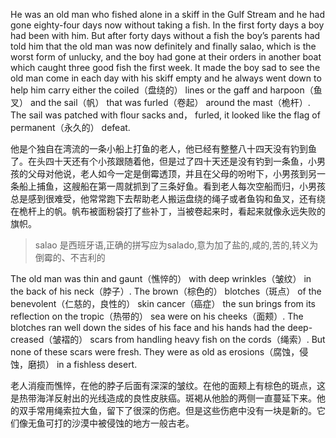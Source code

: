 He was an old man who fished alone in a skiff in the Gulf Stream and he had gone eighty-four days now without taking a fish. In the first forty days a boy had been with him. But after forty days without a fish the boy’s parents had told him that the old man was now definitely and finally salao, which is the worst form of unlucky, and the boy had gone at their orders in another boat which caught three good fish the first week. It made the boy sad to see the old man come in each day with his skiff empty and he always went down to help him carry either the coiled（盘绕的） lines or the gaff and harpoon（鱼叉） and the sail（帆） that was furled（卷起） around the mast（桅杆）. The sail was patched with flour sacks and， furled, it looked like the flag of permanent（永久的） defeat.

他是个独自在湾流的一条小船上打鱼的老人，他已经有整整八十四天没有钓到鱼了。在头四十天还有个小孩跟随着他，但是过了四十天还是没有钓到一条鱼，小男孩的父母对他说，老人如今一定是倒霉透顶，并且在父母的吩咐下，小男孩到另一条船上捕鱼，这艘船在第一周就抓到了三条好鱼。看到老人每次空船而归，小男孩总是感到很难受，他常常跑下去帮助老人搬运盘绕的绳子或者鱼钩和鱼叉，还有绕在桅杆上的帆。帆布被面粉袋打了些补丁，当被卷起来时，看起来就像永远失败的旗帜。

> salao 是西班牙语,正确的拼写应为salado,意为加了盐的,咸的,苦的,转义为倒霉的、不吉利的

The old man was thin and gaunt（憔悴的） with deep wrinkles（皱纹） in the back of his neck（脖子）. The brown（棕色的） blotches（斑点） of the benevolent（仁慈的，良性的） skin cancer（癌症） the sun brings from its reflection on the tropic（热带的） sea were on his cheeks（面颊）. The blotches ran well down the sides of his face and his hands had the deep-creased（皱褶的） scars from handling heavy fish on the cords（绳索）. But none of these scars were fresh. They were as old as erosions（腐蚀，侵蚀，磨损） in a fishless desert.

老人消瘦而憔悴，在他的脖子后面有深深的皱纹。在他的面颊上有棕色的斑点，这是热带海洋反射出的光线造成的良性皮肤癌。斑褐从他脸的两侧一直蔓延下来。他的双手常用绳索拉大鱼，留下了很深的伤疤。但是这些伤疤中没有一块是新的。它们像无鱼可打的沙漠中被侵蚀的地方一般古老。
